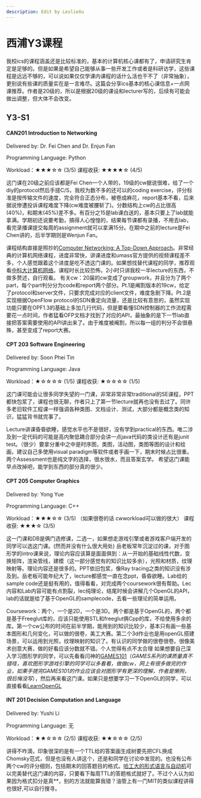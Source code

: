 ```yaml
---
description: Edit by LeslieXu
---
```


# 西浦Y3课程

我校ics的课程涵盖还是比较标准的，基本的计算机核心课都有了，申请研究生肯定是足够的。但是如果是希望自己能够从事一些开发工作或者是科研访学，这些课程是远远不够的，可以说如果仅仅学课内课程的话什么活也干不了（非常抽象），更别说有些课的质量实在是一言难尽。这篇会分享ics基本的核心课信息+一点网课推荐。作者是20级的，所以是根据20级的课设和lecturer写的，后续有可能会做出调整，但大体不会改变。

## Y3-S1

#### CAN201 Introduction to Networking

Delivered by: Dr. Fei Chen and Dr. Enjun Fan

Programming Language: Python&#x20;

Workload：★★★☆☆ (3/5) 课程收获: ★★★★☆ (4/5)

这门课在20级之前应该都是Fei Chen一个人带的，19级的cw据说很难，给了一个diy的protocol然后手搓C/S，我校为数不多的还可以的coding exercise，评分标准是按传输文件的速度，完全符合正态分布，被卷成麻花，report基本不看，后来据说惨遭投诉课程难度下降(cw难度被腰斩了)。分数结构上cw的占比很高(40%)，和期末(45%)差不多。有百分之15是lab课白送的，基本只要上了lab就能拿满。学期初还说要考勤，搞得人心惶惶的，结果每节课都有录播，不用去lab，看完录播课提交每周的assignment就可以拿满15分。在期中之前的lecture是Fei Chen讲的，后半学期则是Wenjun Fan。&#x20;

课程结构直接是照抄的[Computer Networking: A Top-Down Approach](https://gaia.cs.umass.edu/kurose\_ross/index.php)。非常经典的计算机网络课程，进度非常快，讲课进度和umass官方提供的视频课程差不多，个人感觉跟着这个进度是吃不透这门课的。如果想找替代课程的同学，推荐观看[中科大计算机网络](https://www.bilibili.com/video/BV1JV411t7ow/)。课程时长比较恐怖，2小时只讲我校一半lecture的东西，不做多赘述，自行观看。 有关cw：20届的cw变成了groupwork，并且分为了两个part，每个part判分分为code和report两个部分。Pt.1是阉割版本的19cw，给定了protocol和server文件，只要求完成对应的client文件，难度急剧下降。Pt.2是实现根据OpenFlow protocol的SDN重定向流量，还是比较有意思的，虽然实现功能只要在OPF1.3的基础上多加几行代码，但是要看懂SDN控制器的工作流程需要花一点时间，作者猛看OFP文档才找到了对应的API，最抽象的是下一节lab直接把答案需要使用的API讲出来了。由于难度被阉割，所以每一组的判分不会很悬殊，甚至变成了report大赛。

#### CPT 203 Software Engineering

Delivered by: Soon Phei Tin&#x20;

Programming Language: Java&#x20;

Workload：★☆☆☆☆ (1/5) 课程收获: ★☆☆☆☆ (1/5)

这门课可能会让很多同学失望的一门课，非常非常非常traditional的SE课程，PPT都快包浆了，课程也很无聊，作者只上了第一节lecture就再也没有去过了。同许多老旧软件工程课一样强调各种类图、文档设计、测试，大部分都是概念类的知识，猛猛背书就完事了。

Lecture讲课昏昏欲睡，感觉水平也不是很好，没有学到practical的东西。唯二涉及到一定代码的可能是高内聚低耦合部分会讲一点java代码的类设计还有是junit test。（很少）要拿分重中之中是时序图，类图，活动图，类图等图的设计和绘画，建议自己多使用visual paradigm等软件或者手画一下，期末时候占比很重。 两个Assessment也是纯文字的选择，很水很水，而且答案玄学。 希望这门课能早点改掉吧，能学到东西的部分真的很少。

#### CPT 205 Computer Graphics

Delivered by: Yong Yue 

Programming Language: C++

Workload：★★★☆☆ (3/5) （如果很卷的话 cwworkload可以做的很大） 课程收获: ★★★☆ (3/5)&#x20;

&#x20;这一门课和DB是俩门选修课，二选一，如果想走游戏引擎或者游戏客户端开发的同学可以选这门课。(然而并没有什么很大用处) 岳老板常年沉淀过的课，对于图形学的intro课来说，理论内容应该算是面面俱到：从一开始的基础线性代数，变换矩阵，渲染管线，建模（这一部分感觉有的知识比较多余），光照和材质，纹理映射等。理论内容还是很多的。PPT依旧包浆，像Ray tracing之类的知识没有涉及到。岳老板可能年纪大了，lecture都感觉一直在念ppt，昏昏欲睡。Lab给的sample code还是挺有用的，值得看看，对完成两个coursework很有帮助。Lec内容和Lab内容可能有点割裂，lec纯理论，结尾时候会讲解几个OpenGL的API，lab的话就是给了基于OpenGL的samplecode，去看一些理论的简单运用。&#x20;

Coursework：两个，一个是2D，一个是3D。两个都是基于OpenGL的，两个都是基于Freeglut库的，应该只能使用STL和freeglut俩Cpp的库，不给使用多余的库。第一个cw公布的时间在前半学期，能用到的知识比较少，基本只有画一些基本图形和几何变化，可以做的很卷，美工大赛。第二个3d作业也是用openGL搭建场景，可以运用到光照，纹理映射的知识了。有认识的同学做的很卷很卷。很像美术创意大赛，做的好看应该分数就不错。个人觉得有点不太合理 如果想要自己深入学习图形学的同学，可以先看看闫神的[GAMES101](https://www.bilibili.com/video/BV1X7411F744/?spm\_id\_from=333.337.search-card.all.click\&vd\_source=27a7dfe7f23984062616fef51dbba7fa)（_GAMES系列的课质量真不错哇，喜欢图形学游戏引擎的同学可以多看看，做做cw，网上有很多做完的作业，如果手搓完GAMES101的作业应该会对图形学有更深的理解，作者是懒狗，很后悔没写_），然后再来看这门课。如果只是想要学习一下OpenGL的同学，可以直接看看[LearnOpenGL](https://learnopengl-cn.github.io)

#### INT 201 Decision Computation and Language

Delivered by: Yushi Li&#x20;

Programming Language: 无&#x20;

Workload：★★☆☆☆ (2/5) 课程收获: ★★☆☆☆ (2/5)

讲得不咋滴，印象很深的是有一个TTL给的答案画生成树要先把CFL换成Chomsky范式，但是也没有人讲这个，还是和同学在讨论中发现的。也没有公布两个cw的评分细则，包括期末的回答题目的格式。[哈工大的形式语言与自动机](https://www.bilibili.com/video/BV1oE4116794/?spm\_id\_from=333.337.search-card.all.click)可以完美替代这门课的内容，只要看下每周TTL的答题格式就好了。不过个人认为如果因为格式扣分是真\*\*，别的方法就能算我错？油管上有一门MIT的类似课程讲得也很好,可以自行搜寻。
